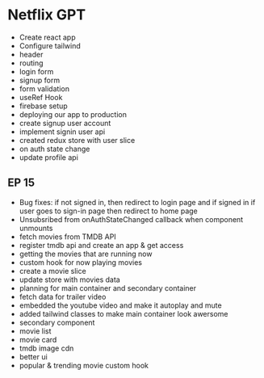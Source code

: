 # Netflix GPT

- Create react app
- Configure tailwind
- header
- routing
- login form
- signup form 
- form validation 
- useRef Hook
- firebase setup
- deploying our app to production
- create signup user account
- implement signin user api
- created redux store with user slice
- on auth state change
- update profile api

## EP 15
- Bug fixes: if not signed in, then redirect to login page and if signed in if user goes to sign-in page then redirect to home page
- Unsubsribed from onAuthStateChanged callback when component unmounts
- fetch movies from TMDB API
- register tmdb api and create an app & get access
- getting the movies that are running now 
- custom hook for now playing movies
- create a movie slice 
- update store with movies data
- planning for main container and secondary container
- fetch data for trailer video
- embedded the youtube video and make it autoplay and mute
- added tailwind classes to make main container look awersome
- secondary component
- movie list
- movie card
- tmdb image cdn
- better ui
- popular & trending movie custom hook
